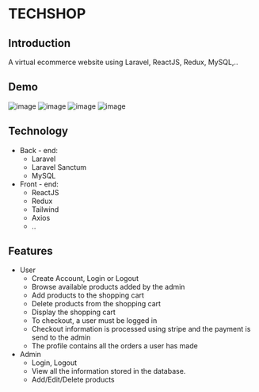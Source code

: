 # TECHSHOP
## Introduction
A virtual ecommerce website using Laravel, ReactJS, Redux, MySQL,..
## Demo 
![image](https://github.com/congtrinh274/laravel-ecommerce/assets/104729830/8fce93e5-d8dc-4d08-9492-8aa89a1a35c1)
![image](https://github.com/congtrinh274/laravel-ecommerce/assets/104729830/6e4891aa-9201-4c1b-b52d-2bca7b8a5df8)
![image](https://github.com/congtrinh274/laravel-ecommerce/assets/104729830/819269c4-e892-4872-84bd-37672297ffa3)
![image](https://github.com/congtrinh274/laravel-ecommerce/assets/104729830/9ecb98f4-f306-43c8-8eaa-abdb00e5ff56)

## Technology
* Back - end:
  - Laravel
  - Laravel Sanctum
  - MySQL
* Front - end:
  - ReactJS
  - Redux
  - Tailwind
  - Axios
  - ..
## Features
* User
  * Create Account, Login or Logout
  * Browse available products added by the admin
  * Add products to the shopping cart
  * Delete products from the shopping cart
  * Display the shopping cart
  * To checkout, a user must be logged in
  * Checkout information is processed using stripe and the payment is send to the admin
  * The profile contains all the orders a user has made
* Admin
  * Login, Logout
  * View all the information stored in the database.
  * Add/Edit/Delete products 
